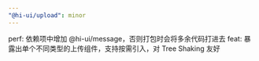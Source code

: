 ```yaml
---
"@hi-ui/upload": minor
---
```


perf: 依赖项中增加 @hi-ui/message，否则打包时会将多余代码打进去
feat: 暴露出单个不同类型的上传组件，支持按需引入，对 Tree Shaking 友好
